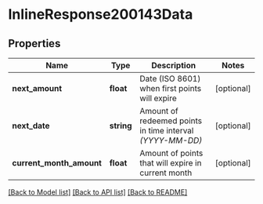 # InlineResponse200143Data

## Properties
Name | Type | Description | Notes
------------ | ------------- | ------------- | -------------
**next_amount** | **float** | Date (ISO 8601) when first points will expire | [optional] 
**next_date** | **string** | Amount of redeemed points in time interval *(YYYY-MM-DD)* | [optional] 
**current_month_amount** | **float** | Amount of points that will expire in current month | [optional] 

[[Back to Model list]](../../README.md#documentation-for-models) [[Back to API list]](../../README.md#documentation-for-api-endpoints) [[Back to README]](../../README.md)

